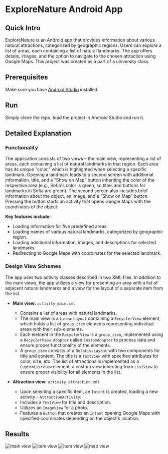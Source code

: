# ExploreNature Android App

## Quick Intro

ExploreNature is an Android app that provides information about various natural attractions, categorized by geographic regions. Users can explore a list of areas, each containing a list of natural landmarks. The app offers details, images, and the option to navigate to the chosen attraction using Google Maps. This project was created as a part of a university class.

## Prerequisites

Make sure you have [Android Studio](https://developer.android.com/studio) installed.

## Run

Simply clone the repo, load the project in Android Studio and run it.

## Detailed Explanation

### Functionality

The application consists of two views – the main view, representing a list of areas, each containing a list of natural landmarks in that region. Each area has its unique "color," which is highlighted when selecting a specific landmark. Opening a landmark leads to a second screen with additional information, title, and a "Show on Map" button inheriting the color of the respective area (e.g., Sofia's color is green, so titles and buttons for landmarks in Sofia are green). The second screen also includes brief information about the object, an image, and a "Show on Map" button. Pressing the button starts an activity that opens Google Maps with the coordinates of the object.

**Key features include:**

- Loading information for five predefined areas.
- Loading names of various natural landmarks, categorized by geographic region.
- Loading additional information, images, and descriptions for selected landmarks.
- Redirecting to Google Maps with coordinates for the selected landmark.

### Design View Schemes

The app uses two activity classes described in two XML files. In addition to the main views, the app utilizes a view for presenting an area with a list of adjacent natural landmarks and a view for the layout of a separate item from the list.

- **Main view:** `activity_main.xml`

  - Contains a list of areas with natural landmarks.
  - The main view is a `LinearLayout` containing a `RecyclerView` element, which holds a list of `group_item` elements representing individual areas with their sub-elements.
  - Each element in the `RecyclerView` is a `group_item`, implemented using a `RecyclerView.Adapter` called `CustomAdapter` to process data and ensure proper functionality of the elements.
  - A `group_item` consists of a `RelativeLayout` with two components for title and content. The title is a `TextView` with specified attributes for color, size, etc. The list of attractions is implemented as a `CustomListView` element, a custom view inheriting from `ListView` to ensure proper visibility for all elements in the list.

- **Attraction view:** `activity_attraction.xml`
  - Upon selecting a specific item, an `Intent` is created, loading a new activity - `AttractionActivity`:
  - Includes a `TextView` for title and description.
  - Utilizes an `ImageView` for a photo.
  - Features a `Button` that creates an `Intent` opening Google Maps with specified coordinates depending on the object's location.

## Results

![main view](results/main-view.png)
![item view](results/item-view.png)
![item view](results/item2-view.png)
![map view](results/map-view.png)
